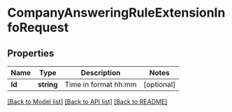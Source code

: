 # CompanyAnsweringRuleExtensionInfoRequest

## Properties
Name | Type | Description | Notes
------------ | ------------- | ------------- | -------------
**Id** | **string** | Time in format hh:mm | [optional] 

[[Back to Model list]](../README.md#documentation-for-models) [[Back to API list]](../README.md#documentation-for-api-endpoints) [[Back to README]](../README.md)


